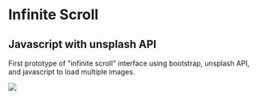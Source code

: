 # Infinite Scroll
## Javascript with unsplash API

First prototype of "infinite scroll" interface using bootstrap, unsplash API, and javascript to load multiple images.

<img src="infinite-scroll.png">

